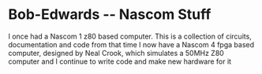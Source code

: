 # Bob-Edwards -- Nascom Stuff
 I once had a Nascom 1  z80 based computer. This is a collection of circuits, documentation and code from that time
 I now have a Nascom 4 fpga based computer, designed by Neal Crook, which simulates a 50MHz Z80 computer and I continue to write code and make new hardware for it
